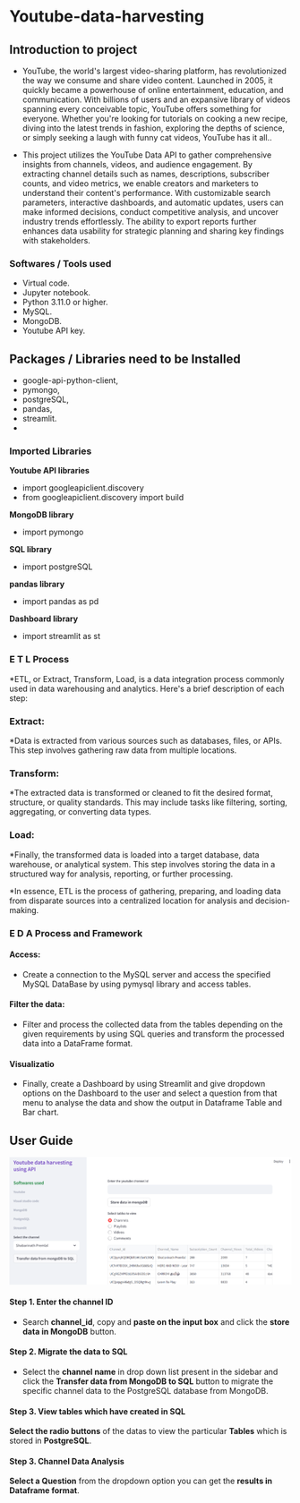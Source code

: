 # Youtube-data-harvesting

## Introduction to project

* YouTube, the world's largest video-sharing platform, has revolutionized the way we consume and share video content. Launched in 2005, it quickly became a powerhouse of online entertainment, education, and communication. With billions of users and an expansive library of videos spanning every conceivable topic, YouTube offers something for everyone. Whether you're looking for tutorials on cooking a new recipe, diving into the latest trends in fashion, exploring the depths of science, or simply seeking a laugh with funny cat videos, YouTube has it all..

* This project utilizes the YouTube Data API to gather comprehensive insights from channels, videos, and audience engagement. By extracting channel details such as names, descriptions, subscriber counts, and video metrics, we enable creators and marketers to understand their content's performance. With customizable search parameters, interactive dashboards, and automatic updates, users can make informed decisions, conduct competitive analysis, and uncover industry trends effortlessly. The ability to export reports further enhances data usability for strategic planning and sharing key findings with stakeholders.



### Softwares / Tools used

* Virtual code.
* Jupyter notebook.
* Python 3.11.0 or higher.
* MySQL.
* MongoDB.
* Youtube API key.

## Packages / Libraries need to be Installed

* google-api-python-client,
* pymongo,
* postgreSQL,
* pandas,
* streamlit.
* 
 
### Imported Libraries

**Youtube API libraries**
* import googleapiclient.discovery
* from googleapiclient.discovery import build

**MongoDB library**
* import pymongo

**SQL library**
* import postgreSQL

**pandas library**
* import pandas as pd

**Dashboard library**
* import streamlit as st

### E T L Process

*ETL, or Extract, Transform, Load, is a data integration process commonly used in data warehousing and analytics. Here's a brief description of each step:

### Extract: 
*Data is extracted from various sources such as databases, files, or APIs. This step involves gathering raw data from multiple locations.

### Transform: 
*The extracted data is transformed or cleaned to fit the desired format, structure, or quality standards. This may include tasks like filtering, sorting, aggregating, or converting data types.

### Load: 
*Finally, the transformed data is loaded into a target database, data warehouse, or analytical system. This step involves storing the data in a structured way for analysis, reporting, or further processing.

*In essence, ETL is the process of gathering, preparing, and loading data from disparate sources into a centralized location for analysis and decision-making.


### E D A Process and Framework

#### Access:

* Create a connection to the MySQL server and access the specified MySQL DataBase by using pymysql library and access tables.

#### Filter the data:

* Filter and process the collected data from the tables depending on the given requirements by using SQL queries and transform the processed data into a DataFrame format.

#### Visualizatio 

* Finally, create a Dashboard by using Streamlit and give dropdown options on the Dashboard to the user and select a question from that menu to analyse the data and show the output in Dataframe Table and Bar chart.

## User Guide
![GitHub Logo](https://github.com/PrasanthHari207/Youtube-data-harvesting/blob/main/streamlit.png)
#### Step 1. Enter the channel ID

* Search **channel_id**, copy and **paste on the input box** and click the **store data in MongoDB** button.

#### Step 2. Migrate the data to SQL

* Select the **channel name** in drop down list present in the sidebar and click the **Transfer data from MongoDB to SQL** button to migrate the specific channel data to the PostgreSQL database from MongoDB.

#### Step 3. View tables which have created in SQL

**Select the radio buttons** of the datas to view the particular **Tables** which is stored in **PostgreSQL**.

#### Step 3. Channel Data Analysis

**Select a Question** from the dropdown option you can get the **results in Dataframe format**.

